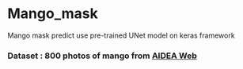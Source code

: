# Mango_mask
Mango mask predict use pre-trained UNet model on keras framework
<h3>Dataset : 800 photos of mango from <a href="https://aidea-web.tw/">AIDEA Web</a></h3>